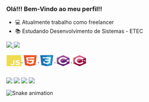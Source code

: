 ### Olá!!! Bem-Vindo ao meu perfil!!

- 💻 Atualmente trabalho como freelancer
- 📚 Estudando Desenvolvimento de Sistemas - ETEC

 <div>
  <a href="https://github.com/Jnrrr">
  <img height="130em" src="https://github-readme-stats.vercel.app/api?username=Jnrrr&show_icons=true&theme=tokyonight&include_all_commits=true&count_private=true"/>
  <img height="130em" src="https://github-readme-stats.vercel.app/api/top-langs/?username=Jnrrr&layout=compact&langs_count=7&theme=tokyonight"/>
</div>
  
<div style="display: inline_block"><br>
  <img align="center" alt="Jnr-Js" height="30" width="40" src="https://raw.githubusercontent.com/devicons/devicon/master/icons/javascript/javascript-plain.svg">
  <img align="center" alt="Jnr-HTML" height="30" width="40" src="https://raw.githubusercontent.com/devicons/devicon/master/icons/html5/html5-original.svg">
  <img align="center" alt="Jnr-CSS" height="30" width="40" src="https://raw.githubusercontent.com/devicons/devicon/master/icons/css3/css3-original.svg">
  <img align="center" alt="Jnr-Csharp" height="30" width="40" src="https://raw.githubusercontent.com/devicons/devicon/master/icons/csharp/csharp-original.svg">
  <img align="center" alt="Jnr-C" height="30" width="40" src="https://raw.githubusercontent.com/devicons/devicon/master/icons/cplusplus/cplusplus-original.svg">
</div>
  
##
  
<div> 
  <a href="https://www.instagram.com/_jnr2_/" target="_blank"><img src="https://img.shields.io/badge/Instagram-E4405F?style=for-the-badge&logo=instagram&logoColor=white" target="_blank"></a>
 <a href="https://discord.gg/K3sS4tP" target="_blank"><img src="https://img.shields.io/badge/Discord-7289DA?style=for-the-badge&logo=discord&logoColor=white" target="_blank"></a> 
  <a href = "mailto:juniorniltonex@gmail.com"><img src="https://img.shields.io/badge/Gmail-D14836?style=for-the-badge&logo=gmail&logoColor=white" target="_blank"></a>
  <a href="#" target="_blank"><img src="https://img.shields.io/badge/LinkedIn-0077B5?style=for-the-badge&logo=linkedin&logoColor=white" target="_blank"></a> 
 
 ![Snake animation](https://github.com/Jnrrr/Jnrrr/blob/output/github-contribution-grid-snake.svg)
 
 </div>
